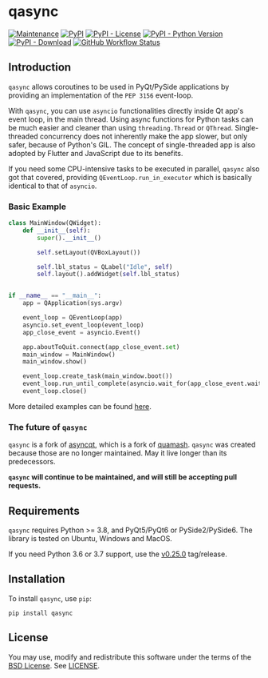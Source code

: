# qasync

[![Maintenance](https://img.shields.io/maintenance/yes/2023)](https://pypi.org/project/qasync)
[![PyPI](https://img.shields.io/pypi/v/qasync)](https://pypi.org/project/qasync)
[![PyPI - License](https://img.shields.io/pypi/l/qasync)](/LICENSE)
[![PyPI - Python Version](https://img.shields.io/pypi/pyversions/qasync)](https://pypi.org/project/qasync)
[![PyPI - Download](https://img.shields.io/pypi/dm/qasync)](https://pypi.org/project/qasync)
[![GitHub Workflow Status](https://img.shields.io/github/actions/workflow/status/CabbageDevelopment/qasync/main.yml)](https://github.com/CabbageDevelopment/qasync/actions/workflows/main.yml)

## Introduction

`qasync` allows coroutines to be used in PyQt/PySide applications by providing an implementation of the `PEP 3156` event-loop.

With `qasync`, you can use `asyncio` functionalities directly inside Qt app's event loop, in the main thread. Using async functions for Python tasks can be much easier and cleaner than using `threading.Thread` or `QThread`. Single-threaded concurrency does not inherently make the app slower, but only safer, because of Python's GIL. The concept of single-threaded app is also adopted by Flutter and JavaScript due to its benefits.

If you need some CPU-intensive tasks to be executed in parallel, `qasync` also got that covered, providing `QEventLoop.run_in_executor` which is basically identical to that of `asyncio`.

### Basic Example

```python
class MainWindow(QWidget):
    def __init__(self):
        super().__init__()

        self.setLayout(QVBoxLayout())

        self.lbl_status = QLabel("Idle", self)
        self.layout().addWidget(self.lbl_status)


if __name__ == "__main__":
    app = QApplication(sys.argv)

    event_loop = QEventLoop(app)
    asyncio.set_event_loop(event_loop)
    app_close_event = asyncio.Event()

    app.aboutToQuit.connect(app_close_event.set)
    main_window = MainWindow()
    main_window.show()

    event_loop.create_task(main_window.boot())
    event_loop.run_until_complete(asyncio.wait_for(app_close_event.wait(), None))
    event_loop.close()
```

More detailed examples can be found [here](https://github.com/CabbageDevelopment/qasync/tree/master/examples).

### The future of `qasync`

`qasync` is a fork of [asyncqt](https://github.com/gmarull/asyncqt), which is a fork of [quamash](https://github.com/harvimt/quamash). `qasync` was created because those are no longer maintained. May it live longer than its predecessors.

**`qasync` will continue to be maintained, and will still be accepting pull requests.**

## Requirements

`qasync` requires Python >= 3.8, and PyQt5/PyQt6 or PySide2/PySide6. The library is tested on Ubuntu, Windows and MacOS.

If you need Python 3.6 or 3.7 support, use the [v0.25.0](https://github.com/CabbageDevelopment/qasync/releases/tag/v0.25.0) tag/release.

## Installation

To install `qasync`, use `pip`:

```
pip install qasync
```

## License

You may use, modify and redistribute this software under the terms of the [BSD License](http://opensource.org/licenses/BSD-2-Clause). See [LICENSE](/LICENSE).
